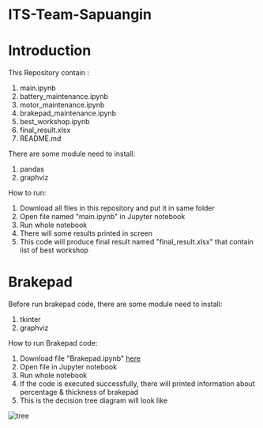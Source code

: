 # ITS-Team-Sapuangin

# Introduction
This Repository contain :
1. main.ipynb
2. battery_maintenance.ipynb
3. motor_maintenance.ipynb
4. brakepad_maintenance.ipynb
5. best_workshop.ipynb
6. final_result.xlsx
7. README.md

There are some module need to install:
1. pandas
2. graphviz

How to run:
1. Download all files in this repository and put it in same folder
2. Open file named "main.ipynb" in Jupyter notebook
3. Run whole notebook
4. There will some results printed in screen
5. This code will produce final result named "final_result.xlsx" that contain list of best workshop 

# Brakepad
Before run brakepad code, there are some module need to install:
1. tkinter
2. graphviz

How to run Brakepad code:
1. Download file "Brakepad.ipynb" [here](https://github.com/itsteamsapuangin/ITS-Team-Sapuangin/blob/main/Brakepad.ipynb)
2. Open file in Jupyter notebook
3. Run whole notebook
4. If the code is executed successfully, there will printed information about percentage & thickness of brakepad
6. This is the decision tree diagram will look like

![tree](https://user-images.githubusercontent.com/99813942/154808293-eb9b0004-6ee9-40ff-8608-a32543d512a0.png)
